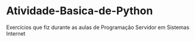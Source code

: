 # Atividade-Basica-de-Python
Exercícios que fiz durante as aulas de Programação Servidor em Sistemas Internet
